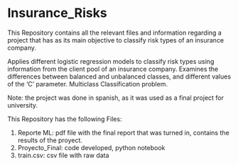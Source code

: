 # Insurance_Risks
This Repository contains all the relevant files and information regarding a project that has as its main objective to classify risk types of an insurance company. 

Applies different logistic regression models to classify risk types using information from the client pool of an insurance company. Examines the differences between balanced and unbalanced classes, and different values of the ‘C’ parameter. Multiclass Classification problem.

Note: the project was done in spanish, as it was used as a final project for university.

This Repository has the following Files:
1. Reporte ML: pdf file with the final report that was turned in, contains the results of the proyect. 
2. Proyecto_Final:  code developed, python notebook
3. train.csv: csv file with raw data
